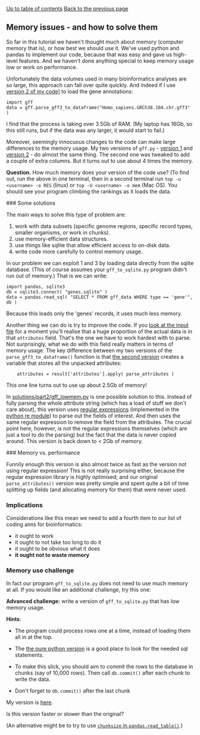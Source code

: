 [Up to table of contents](README.md)
[Back to the previous page](Counting_genes_2.md)

## Memory issues - and how to solve them

So far in this tutorial we haven't thought much about memory (computer memory that is), or how best
we should use it. We've used python and pandas to implement our code, because that was easy and
gave us high-level features. And we haven't done anything special to keep memory usage low or work
on performance.

Unfortunately the data volumes used in many bioinformatics analyses are so large, this approach
can fall over quite quickly. And indeed if I use [version 2 of my code](solutions/part2/gff.py)] to load the gene
annotations:
```
import gff
data = gff.parse_gff3_to_dataframe("Homo_sapiens.GRCh38.104.chr.gff3" )
```

I find that the process is taking over 3.5Gb of RAM. (My laptop has 16Gb, so this still runs, but
if the data was any larger, it would start to fail.)

Moreover, seemingly innocuous changes to the code can make large differences to the memory usage.
My two versions of `gff.py` - [version 1](solutions/part1/gff.py) and [version
2](solutions/part2/gff.py) - do almost the same thing. The second one was tweaked to add a couple of
extra columns. But it turns out to use about 4 times the memory.

**Question.** How much memory does your version of the code use? (To find out, run the above in one
terminal, then in a second terminal run `top -u <username> -o RES` (linux) or `top -U <username> -o
mem` (Mac OS). You should see your program climbing the rankings as it loads the data.

### Some solutions

The main ways to solve this type of problem are:

1. work with data subsets (specific genome regions, specific record types, smaller organisms, or work in chunks).
2. use memory-efficient data structures.
3. use things like sqlite that allow efficient access to on-disk data.
4. write code more carefully to control memory usage.

In our problem we can exploit 1 and 3 by loading data directly from the sqlite database. (This of
course assumes your `gff_to_sqlite.py` program didn't run out of memory.)  That is we can write:

```
import pandas, sqlite3
db = sqlite3.connect( "genes.sqlite" )
data = pandas.read_sql( "SELECT * FROM gff_data WHERE type == 'gene'", db )
```

Because this loads only the 'genes' records, it uses much less memory.

Another thing we can do is try to improve the code. If you [look at the input
file](What_gene_annotation_data_looks_like.md) for a moment you'll realise that a huge proportion
of the actual data is in that `attributes` field. That's the one we have to work hardest with to
parse. Not surprisingly, what we do with this field really matters in terms of memory usage. The
key difference between my two versions of the `parse_gff3_to_dataframe()` function is that [the
second version](solutions/part2/gff.py) creates a variable that stores all the unpacked attributes:

```
    attributes = result['attributes'].apply( parse_attributes )
```
This one line turns out to use up about 2.5Gb of memory!

In [solutions/part2/gff_lowmem.py](solutions/part2/gff_lowmem.py) is one possible solution to this.
Instead of fully parsing the whole attribute string (which has a load of stuff we don't care
about), this version uses [regular expressions](https://en.wikipedia.org/wiki/Regular_expression)
(implemented in the [python re module](https://docs.python.org/3/library/re.html)) to parse out the
fields of interest. And then uses the same regular expression to remove the field from the
attributes. The crucial point here, however, is not the regular expressions themselves (which are
just a tool to do the parsing) but the fact that the data is never copied around. This version is
back down to < 2Gb of memory.

### Memory vs. performance

Funnily enough this version is also almost twice as fast as the version not using regular
expression! This is not really surprising either, because the regular expression library is highly
optimised; and our original `parse_attributes()` version was pretty simple and spent quite a bit of
time splitting up fields (and allocating memory for them) that were never used.

### Implications

Considerations like this mean we need to add a fourth item to our list of coding aims for
bioinformatics:

- it ought to work
- it ought to not take too long to do it
- it ought to be obvious what it does
- **it ought not to waste memory**

### Memory use challenge

In fact our program `gff_to_sqlite.py` does not need to use much memory at all. If you would like
an additional challenge, try this one:

**Advanced challenge:** write a version of `gff_to_sqlite.py` that has low memory usage.

**Hints**:

- The program could process rows one at a time, instead of loading them all in at the top.

- The [the pure python version](gff_to_sqlite_python_version.py) is a good place to look for the
  needed sql statements.

- To make this slick, you should aim to commit the rows to the database in chunks (say of 10,000 rows). Then call
  `db.commit()` after each chunk to write the data.
  
- Don't forget to `db.commit()` after the last chunk

My version is [here](solutions/low_memory/gff_to_sqlite.py).

Is this version faster or slower than the original?

(An alternative might be to try to use [`chunksize` in
`pandas.read_table()`](https://pandas.pydata.org/docs/reference/api/pandas.read_table.html).) 

